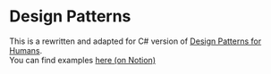 # Design Patterns

This is a rewritten and adapted for C# version of [Design Patterns for Humans](https://github.com/kamranahmedse/design-patterns-for-humans).<br/>
You can find examples [here (on Notion)](https://www.notion.so/strash/DESIGN-PATTERNS-8994f8f475344ba8b271b65b6c9b457a?pvs=4)

